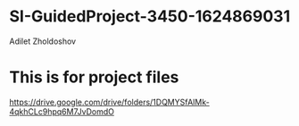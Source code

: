 # SI-GuidedProject-3450-1624869031
Adilet Zholdoshov
# This is for project files  

https://drive.google.com/drive/folders/1DQMYSfAlMk-4qkhCLc9hpq6M7JvDomdO
